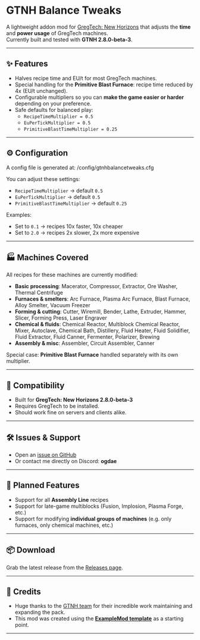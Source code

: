 # GTNH Balance Tweaks

A lightweight addon mod for [GregTech: New Horizons](https://github.com/GTNewHorizons/GT-New-Horizons-Modpack) that adjusts the **time** and **power usage** of GregTech machines.  
Currently built and tested with **GTNH 2.8.0-beta-3**.

---

## ✨ Features
- Halves recipe time and EU/t for most GregTech machines.  
- Special handling for the **Primitive Blast Furnace**: recipe time reduced by 4x (EU/t unchanged).  
- Configurable multipliers so you can **make the game easier or harder** depending on your preference.  
- Safe defaults for balanced play:  
  - `RecipeTimeMultiplier = 0.5`  
  - `EuPerTickMultiplier = 0.5`  
  - `PrimitiveBlastTimeMultiplier = 0.25`

---

## ⚙️ Configuration
A config file is generated at: /config/gtnhbalancetweaks.cfg

You can adjust these settings:
- `RecipeTimeMultiplier` → default `0.5`  
- `EuPerTickMultiplier` → default `0.5`  
- `PrimitiveBlastTimeMultiplier` → default `0.25`  

Examples:
- Set to `0.1` → recipes 10x faster, 10x cheaper  
- Set to `2.0` → recipes 2x slower, 2x more expensive

---

## 🏭 Machines Covered
All recipes for these machines are currently modified:

- **Basic processing**: Macerator, Compressor, Extractor, Ore Washer, Thermal Centrifuge  
- **Furnaces & smelters**: Arc Furnace, Plasma Arc Furnace, Blast Furnace, Alloy Smelter, Vacuum Freezer  
- **Forming & cutting**: Cutter, Wiremill, Bender, Lathe, Extruder, Hammer, Slicer, Forming Press, Laser Engraver  
- **Chemical & fluids**: Chemical Reactor, Multiblock Chemical Reactor, Mixer, Autoclave, Chemical Bath, Distillery, Fluid Heater, Fluid Solidifier, Fluid Extractor, Fluid Canner, Fermenter, Polarizer, Brewing  
- **Assembly & misc**: Assembler, Circuit Assembler, Canner  

Special case: **Primitive Blast Furnace** handled separately with its own multiplier.  

---

## 📌 Compatibility
- Built for **GregTech: New Horizons 2.8.0-beta-3**  
- Requires GregTech to be installed.  
- Should work fine on servers and clients alike.  

---

## 🛠 Issues & Support
- Open an [issue on GitHub](../../issues)  
- Or contact me directly on Discord: **ogdae**  

---

## 🔮 Planned Features
- Support for all **Assembly Line** recipes  
- Support for late-game multiblocks (Fusion, Implosion, Plasma Forge, etc.)  
- Support for modifying **individual groups of machines** (e.g. only furnaces, only chemical machines, etc.)  

---

## 📦 Download
Grab the latest release from the [Releases page](../../releases).  

---

## 🙏 Credits
- Huge thanks to the [GTNH team](https://github.com/GTNewHorizons) for their incredible work maintaining and expanding the pack.  
- This mod was created using the **[ExampleMod template](https://github.com/GTNewHorizons/ExampleMod1.7.10)** as a starting point.

---


